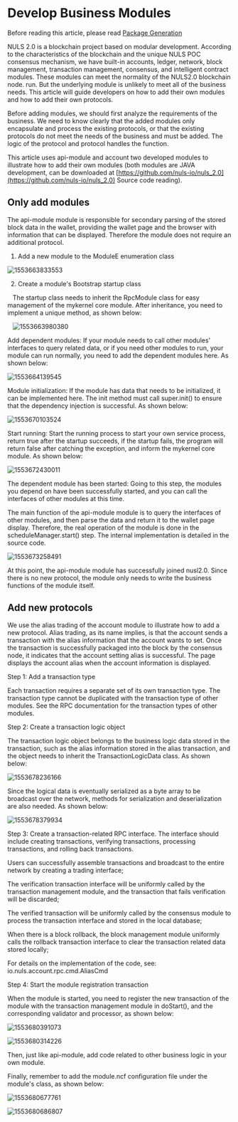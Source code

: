 # Develop Business Modules

Before reading this article, please read [Package Generation](/NULS2.0/packageGeneration.html)

NULS 2.0 is a blockchain project based on modular development. According to the characteristics of the blockchain and the unique NULS POC consensus mechanism, we have built-in accounts, ledger, network, block management, transaction management, consensus, and intelligent contract modules. These modules can meet the normality of the NULS2.0 blockchain node. run. But the underlying module is unlikely to meet all of the business needs. This article will guide developers on how to add their own modules and how to add their own protocols.

Before adding modules, we should first analyze the requirements of the business. We need to know clearly that the added modules only encapsulate and process the existing protocols, or that the existing protocols do not meet the needs of the business and must be added. The logic of the protocol and protocol handles the function.

This article uses api-module and account two developed modules to illustrate how to add their own modules (both modules are JAVA development, can be downloaded at [https://github.com/nuls-io/nuls_2.0](https://github.com/nuls-io/nuls_2.0) Source code reading).

## Only add modules 

The api-module module is responsible for secondary parsing of the stored block data in the wallet, providing the wallet page and the browser with information that can be displayed. Therefore the module does not require an additional protocol.

1. Add a new module to the ModuleE enumeration class

![1553663833553](./developModule/1.png)

2. Create a module's Bootstrap startup class

   The startup class needs to inherit the RpcModule class for easy management of the mykernel core module. After inheritance, you need to implement a unique method, as shown below:

   ![1553663980380](./developModule/2.png)

Add dependent modules: If your module needs to call other modules' interfaces to query related data, or if you need other modules to run, your module can run normally, you need to add the dependent modules here. As shown below:

![1553664139545](./developModule/3.png)

Module initialization: If the module has data that needs to be initialized, it can be implemented here. The init method must call super.init() to ensure that the dependency injection is successful. As shown below:

![1553670103524](./developModule/4.png)

Start running: Start the running process to start your own service process, return true after the startup succeeds, if the startup fails, the program will return false after catching the exception, and inform the mykernel core module. As shown below:

![1553672430011](./developModule/5.png)



The dependent module has been started: Going to this step, the modules you depend on have been successfully started, and you can call the interfaces of other modules at this time.

The main function of the api-module module is to query the interfaces of other modules, and then parse the data and return it to the wallet page display. Therefore, the real operation of the module is done in the scheduleManager.start() step. The internal implementation is detailed in the source code.

![1553673258491](./developModule/6.png)

At this point, the api-module module has successfully joined nusl2.0. Since there is no new protocol, the module only needs to write the business functions of the module itself.


## Add new protocols

​We use the alias trading of the account module to illustrate how to add a new protocol. Alias ​​trading, as its name implies, is that the account sends a transaction with the alias information that the account wants to set. Once the transaction is successfully packaged into the block by the consensus node, it indicates that the account setting alias is successful. The page displays the account alias when the account information is displayed.

Step 1: Add a transaction type

Each transaction requires a separate set of its own transaction type. The transaction type cannot be duplicated with the transaction type of other modules. See the RPC documentation for the transaction types of other modules.

Step 2: Create a transaction logic object

The transaction logic object belongs to the business logic data stored in the transaction, such as the alias information stored in the alias transaction, and the object needs to inherit the TransactionLogicData class. As shown below:

![1553678236166](./developModule/7.png)

Since the logical data is eventually serialized as a byte array to be broadcast over the network, methods for serialization and deserialization are also needed. As shown below:

![1553678379934](./developModule/8.png)



Step 3: Create a transaction-related RPC interface. The interface should include creating transactions, verifying transactions, processing transactions, and rolling back transactions.

Users can successfully assemble transactions and broadcast to the entire network by creating a trading interface;

The verification transaction interface will be uniformly called by the transaction management module, and the transaction that fails verification will be discarded;

The verified transaction will be uniformly called by the consensus module to process the transaction interface and stored in the local database;

When there is a block rollback, the block management module uniformly calls the rollback transaction interface to clear the transaction related data stored locally;

For details on the implementation of the code, see: io.nuls.account.rpc.cmd.AliasCmd



Step 4: Start the module registration transaction

When the module is started, you need to register the new transaction of the module with the transaction management module in doStart(), and the corresponding validator and processor, as shown below:

![1553680391073](./developModule/9.png)

![1553680314226](./developModule/10.png)

Then, just like api-module, add code related to other business logic in your own module.

Finally, remember to add the module.ncf configuration file under the module's class, as shown below:

![1553680677761](./developModule/11.png)

![1553680686807](./developModule/12.png)



























